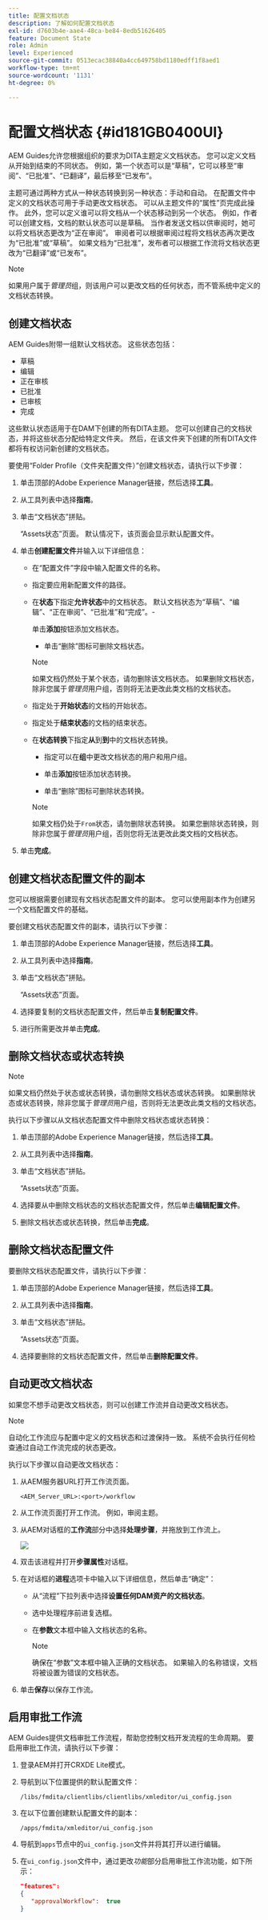 ```yaml
---
title: 配置文档状态
description: 了解如何配置文档状态
exl-id: d7603b4e-aae4-48ca-be84-8edb51626405
feature: Document State
role: Admin
level: Experienced
source-git-commit: 0513ecac38840a4cc649758bd1180edff1f8aed1
workflow-type: tm+mt
source-wordcount: '1131'
ht-degree: 0%

---
```


# 配置文档状态 {#id181GB0400UI}

AEM Guides允许您根据组织的要求为DITA主题定义文档状态。 您可以定义文档从开始到结束的不同状态。 例如，第一个状态可以是“草稿”，它可以移至“审阅”、“已批准”、“已翻译”，最后移至“已发布”。

主题可通过两种方式从一种状态转换到另一种状态：手动和自动。 在配置文件中定义的文档状态可用于手动更改文档状态。 可以从主题文件的“属性”页完成此操作。 此外，您可以定义谁可以将文档从一个状态移动到另一个状态。 例如，作者可以创建文档，文档的默认状态可以是草稿。 当作者发送文档以供审阅时，她可以将文档状态更改为“正在审阅”。 审阅者可以根据审阅过程将文档状态再次更改为“已批准”或“草稿”。 如果文档为“已批准”，发布者可以根据工作流将文档状态更改为“已翻译”或“已发布”。

>[!NOTE]
>
> 如果用户属于&#x200B;*管理员*&#x200B;组，则该用户可以更改文档的任何状态，而不管系统中定义的文档状态转换。

## 创建文档状态

AEM Guides附带一组默认文档状态。 这些状态包括：

- 草稿
- 编辑
- 正在审核
- 已批准
- 已审核
- 完成

这些默认状态适用于在DAM下创建的所有DITA主题。 您可以创建自己的文档状态，并将这些状态分配给特定文件夹。 然后，在该文件夹下创建的所有DITA文件都将有权访问新创建的文档状态。

要使用“Folder Profile（文件夹配置文件）”创建文档状态，请执行以下步骤：

1. 单击顶部的Adobe Experience Manager链接，然后选择&#x200B;**工具**。
1. 从工具列表中选择&#x200B;**指南**。
1. 单击“文档状态”拼贴。

   “Assets状态”页面。 默认情况下，该页面会显示默认配置文件。

1. 单击&#x200B;**创建配置文件**&#x200B;并输入以下详细信息：
   - 在“配置文件”字段中输入配置文件的名称。
   - 指定要应用新配置文件的路径。
   - 在&#x200B;**状态**&#x200B;下指定&#x200B;**允许状态**&#x200B;中的文档状态。 默认文档状态为“草稿”、“编辑”、“正在审阅”、“已批准”和“完成”。-

     单击&#x200B;**添加**&#x200B;按钮添加文档状态。

      - 单击“删除”图标可删除文档状态。

     >[!NOTE]
     >
     > 如果文档仍然处于某个状态，请勿删除该文档状态。 如果删除文档状态，除非您属于&#x200B;*管理员*&#x200B;用户组，否则将无法更改此类文档的文档状态。

   - 指定处于&#x200B;**开始状态**&#x200B;的文档的开始状态。
   - 指定处于&#x200B;**结束状态**&#x200B;的文档的结束状态。
   - 在&#x200B;**状态转换**&#x200B;下指定&#x200B;**从**&#x200B;到&#x200B;**到**&#x200B;中的文档状态转换。

      - 指定可以在&#x200B;**组**&#x200B;中更改文档状态的用户和用户组。

      - 单击&#x200B;**添加**&#x200B;按钮添加状态转换。

      - 单击“删除”图标可删除状态转换。

     >[!NOTE]
     >
     > 如果文档仍处于`From`状态，请勿删除状态转换。 如果您删除状态转换，则除非您属于&#x200B;*管理员*&#x200B;用户组，否则您将无法更改此类文档的文档状态。

1. 单击&#x200B;**完成**。

## 创建文档状态配置文件的副本

您可以根据需要创建现有文档状态配置文件的副本。 您可以使用副本作为创建另一个文档配置文件的基础。

要创建文档状态配置文件的副本，请执行以下步骤：

1. 单击顶部的Adobe Experience Manager链接，然后选择&#x200B;**工具**。
1. 从工具列表中选择&#x200B;**指南**。
1. 单击“文档状态”拼贴。

   “Assets状态”页面。

1. 选择要复制的文档状态配置文件，然后单击&#x200B;**复制配置文件**。
1. 进行所需更改并单击&#x200B;**完成**。

## 删除文档状态或状态转换

>[!NOTE]
>
> 如果文档仍然处于状态或状态转换，请勿删除文档状态或状态转换。 如果删除状态或状态转换，除非您属于&#x200B;*管理员*&#x200B;用户组，否则将无法更改此类文档的文档状态。

执行以下步骤以从文档状态配置文件中删除文档状态或状态转换：

1. 单击顶部的Adobe Experience Manager链接，然后选择&#x200B;**工具**。
1. 从工具列表中选择&#x200B;**指南**。
1. 单击“文档状态”拼贴。

   “Assets状态”页面。

1. 选择要从中删除文档状态的文档状态配置文件，然后单击&#x200B;**编辑配置文件**。
1. 删除文档状态或状态转换，然后单击&#x200B;**完成**。

## 删除文档状态配置文件

要删除文档状态配置文件，请执行以下步骤：

1. 单击顶部的Adobe Experience Manager链接，然后选择&#x200B;**工具**。
1. 从工具列表中选择&#x200B;**指南**。
1. 单击“文档状态”拼贴。

   “Assets状态”页面。

1. 选择要删除的文档状态配置文件，然后单击&#x200B;**删除配置文件**。

## 自动更改文档状态

如果您不想手动更改文档状态，则可以创建工作流并自动更改文档状态。

>[!NOTE]
>
> 自动化工作流应与配置中定义的文档状态和过渡保持一致。 系统不会执行任何检查通过自动工作流完成的状态更改。

执行以下步骤以自动更改文档状态：

1. 从AEM服务器URL打开工作流页面。

   `<AEM_Server_URL>:<port>/workflow`

1. 从工作流页面打开工作流。 例如，审阅主题。
1. 从AEM对话框的&#x200B;**工作流**&#x200B;部分中选择&#x200B;**处理步骤**，并拖放到工作流上。

   ![](assets/process-step-workflow.png)

1. 双击该进程并打开&#x200B;**步骤属性**&#x200B;对话框。
1. 在对话框的&#x200B;**进程**&#x200B;选项卡中输入以下详细信息，然后单击“确定”：
   - 从“流程”下拉列表中选择&#x200B;**设置任何DAM资产的文档状态**。
   - 选中处理程序前进复选框。
   - 在&#x200B;**参数**&#x200B;文本框中输入文档状态的名称。

     >[!NOTE]
     >
     > 确保在“参数”文本框中输入正确的文档状态。 如果输入的名称错误，文档将被设置为错误的文档状态。

1. 单击&#x200B;**保存**&#x200B;以保存工作流。

## 启用审批工作流

AEM Guides提供文档审批工作流程，帮助您控制文档开发流程的生命周期。 要启用审批工作流，请执行以下步骤：

1. 登录AEM并打开CRXDE Lite模式。

1. 导航到以下位置提供的默认配置文件：

   `/libs/fmdita/clientlibs/clientlibs/xmleditor/ui_config.json`

1. 在以下位置创建默认配置文件的副本：

   `/apps/fmdita/xmleditor/ui_config.json`

1. 导航到`apps`节点中的`ui_config.json`文件并将其打开以进行编辑。

1. 在`ui_config.json`文件中，通过更改&#x200B;*功能*&#x200B;部分启用审批工作流功能，如下所示：

   ```json
   "features":  
   { 
      "approvalWorkflow":  true 
   }
   ```

